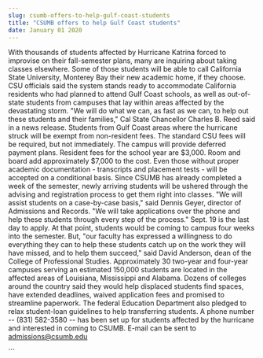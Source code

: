 ```yaml
---
slug: csumb-offers-to-help-gulf-coast-students
title: "CSUMB offers to help Gulf Coast students"
date: January 01 2020
---
```


 
<p>
  With thousands of students affected by Hurricane Katrina forced to improvise
  on their fall-semester plans, many are inquiring about taking classes
  elsewhere. Some of those students will be able to call California State
  University, Monterey Bay their new academic home, if they choose. CSU
  officials said the system stands ready to accommodate California residents who
  had planned to attend Gulf Coast schools, as well as out-of-state students
  from campuses that lay within areas affected by the devastating storm. "We
  will do what we can, as fast as we can, to help out these students and their
  families," Cal State Chancellor Charles B. Reed said in a news release.
  Students from Gulf Coast areas where the hurricane struck will be exempt from
  non-resident fees. The standard CSU fees will be required, but not
  immediately. The campus will provide deferred payment plans. Resident fees for
  the school year are $3,000. Room and board add approximately $7,000 to the
  cost. Even those without proper academic documentation - transcripts and
  placement tests - will be accepted on a conditional basis. Since CSUMB has
  already completed a week of the semester, newly arriving students will be
  ushered through the advising and registration process to get them right into
  classes. "We will assist students on a case-by-case basis," said Dennis Geyer,
  director of Admissions and Records. "We will take applications over the phone
  and help these students through every step of the process." Sept. 19 is the
  last day to apply. At that point, students would be coming to campus four
  weeks into the semester. But, "our faculty has expressed a willingness to do
  everything they can to help these students catch up on the work they will have
  missed, and to help them succeed," said David Anderson, dean of the College of
  Professional Studies. Approximately 30 two-year and four-year campuses serving
  an estimated 150,000 students are located in the affected areas of Louisiana,
  Mississippi and Alabama. Dozens of colleges around the country said they would
  help displaced students find spaces, have extended deadlines, waived
  application fees and promised to streamline paperwork. The federal Education
  Department also pledged to relax student-loan guidelines to help transferring
  students. A phone number -- (831) 582-3580 -- has been set up for students
  affected by the hurricane and interested in coming to CSUMB. E-mail can be
  sent to
  <a
    href="&#109;a&#x69;&#108;&#x74;&#111;&#x3a;&#97;&#x64;&#109;&#x69;&#115;s&#x69;&#111;&#x6e;&#115;&#x40;&#99;&#x73;&#117;&#x6d;&#98;&#x2e;&#101;d&#x75;"
    >admissions@csumb.edu</a
  >
</p>
```

